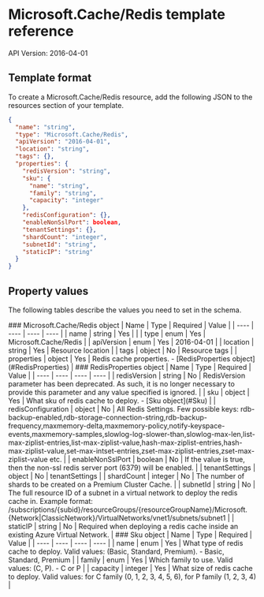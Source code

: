 # Microsoft.Cache/Redis template reference
API Version: 2016-04-01
## Template format

To create a Microsoft.Cache/Redis resource, add the following JSON to the resources section of your template.

```json
{
  "name": "string",
  "type": "Microsoft.Cache/Redis",
  "apiVersion": "2016-04-01",
  "location": "string",
  "tags": {},
  "properties": {
    "redisVersion": "string",
    "sku": {
      "name": "string",
      "family": "string",
      "capacity": "integer"
    },
    "redisConfiguration": {},
    "enableNonSslPort": boolean,
    "tenantSettings": {},
    "shardCount": "integer",
    "subnetId": "string",
    "staticIP": "string"
  }
}
```
## Property values

The following tables describe the values you need to set in the schema.

<a id="Microsoft.Cache/Redis" />
### Microsoft.Cache/Redis object
|  Name | Type | Required | Value |
|  ---- | ---- | ---- | ---- |
|  name | string | Yes |  |
|  type | enum | Yes | Microsoft.Cache/Redis |
|  apiVersion | enum | Yes | 2016-04-01 |
|  location | string | Yes | Resource location |
|  tags | object | No | Resource tags |
|  properties | object | Yes | Redis cache properties. - [RedisProperties object](#RedisProperties) |


<a id="RedisProperties" />
### RedisProperties object
|  Name | Type | Required | Value |
|  ---- | ---- | ---- | ---- |
|  redisVersion | string | No | RedisVersion parameter has been deprecated. As such, it is no longer necessary to provide this parameter and any value specified is ignored. |
|  sku | object | Yes | What sku of redis cache to deploy. - [Sku object](#Sku) |
|  redisConfiguration | object | No | All Redis Settings. Few possible keys: rdb-backup-enabled,rdb-storage-connection-string,rdb-backup-frequency,maxmemory-delta,maxmemory-policy,notify-keyspace-events,maxmemory-samples,slowlog-log-slower-than,slowlog-max-len,list-max-ziplist-entries,list-max-ziplist-value,hash-max-ziplist-entries,hash-max-ziplist-value,set-max-intset-entries,zset-max-ziplist-entries,zset-max-ziplist-value etc. |
|  enableNonSslPort | boolean | No | If the value is true, then the non-ssl redis server port (6379) will be enabled. |
|  tenantSettings | object | No | tenantSettings |
|  shardCount | integer | No | The number of shards to be created on a Premium Cluster Cache. |
|  subnetId | string | No | The full resource ID of a subnet in a virtual network to deploy the redis cache in. Example format: /subscriptions/{subid}/resourceGroups/{resourceGroupName}/Microsoft.{Network|ClassicNetwork}/VirtualNetworks/vnet1/subnets/subnet1 |
|  staticIP | string | No | Required when deploying a redis cache inside an existing Azure Virtual Network. |


<a id="Sku" />
### Sku object
|  Name | Type | Required | Value |
|  ---- | ---- | ---- | ---- |
|  name | enum | Yes | What type of redis cache to deploy. Valid values: (Basic, Standard, Premium). - Basic, Standard, Premium |
|  family | enum | Yes | Which family to use. Valid values: (C, P). - C or P |
|  capacity | integer | Yes | What size of redis cache to deploy. Valid values: for C family (0, 1, 2, 3, 4, 5, 6), for P family (1, 2, 3, 4) |

